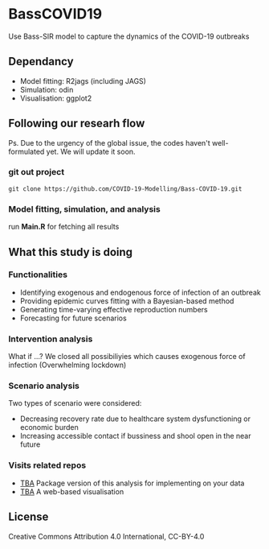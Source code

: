# BassCOVID19
Use Bass-SIR model to capture the dynamics of the COVID-19 outbreaks


## Dependancy

- Model fitting: R2jags (including JAGS)
- Simulation: odin
- Visualisation: ggplot2


## Following our researh flow

Ps. Due to the urgency of the global issue, the codes haven't well-formulated yet. We will update it soon.


### git out project
```
git clone https://github.com/COVID-19-Modelling/Bass-COVID-19.git
```

### Model fitting, simulation, and analysis

run **Main.R** for fetching all results


## What this study is doing

### Functionalities

- Identifying exogenous and endogenous force of infection of an outbreak
- Providing epidemic curves fitting with a Bayesian-based method 
- Generating time-varying effective reproduction numbers 
- Forecasting for future scenarios
 

### Intervention analysis

What if ...?
We closed all possibiliyies which causes exogenous force of infection (Overwhelming lockdown)  


### Scenario analysis

Two types of scenario were considered:

- Decreasing recovery rate due to healthcare system dysfunctioning or economic burden
- Increasing accessible contact if bussiness and shool open in the near future


### Visits related repos 

- [TBA]() Package version of this analysis for implementing on your data
- [TBA]() A web-based visualisation



## License
Creative Commons Attribution 4.0 International, CC-BY-4.0
